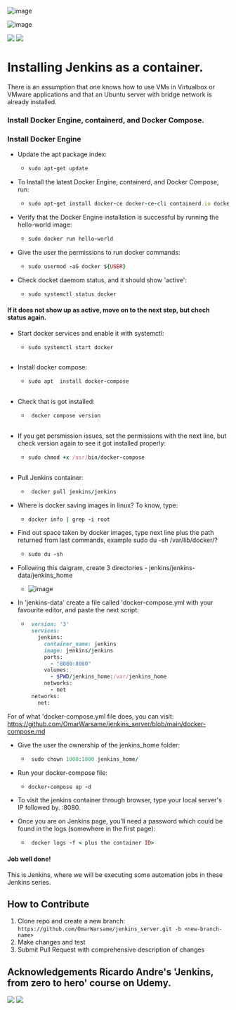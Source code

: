 ![image](https://user-images.githubusercontent.com/99705293/231359477-cfdfcd3b-b7bc-4bc5-8341-463e1923fcda.png)

![image](https://user-images.githubusercontent.com/99705293/231443670-df13f519-81ce-4c19-b087-37d6a6990876.png)



[![](https://img.shields.io/badge/LinkedIn-blue?style=for-the-badge)](https://www.linkedin.com/in/owarsame?lipi=urn%3Ali%3Apage%3Ad_flagship3_profile_view_base_contact_details%3BSOodhTsXT4CPjEe8q6c1Aw%3D%3D)
[![](https://img.shields.io/badge/github-darkgrey?style=for-the-badge)](https://github.com/OmarWarsame)
<!---[![](https://img.shields.io/badge/book-blueviolet?style=for-the-badge)](https://hamzamohdzubair.github.io/redant/)--->
<!---[![](https://img.shields.io/badge/API-yellow?style=for-the-badge)](https://docs.rs/crate/redant/latest)--->
<!---[![](https://img.shields.io/badge/Crates.io-orange?style=for-the-badge)](https://crates.io/crates/redant)--->
# Installing Jenkins as a container.


There is an assumption that one knows how to use VMs in Virtualbox or VMware applications and that an Ubuntu server with bridge network is already installed.
### Install Docker Engine, containerd, and Docker Compose.

### Install Docker Engine
+ Update the apt package index:
  - ``` ruby
    sudo apt-get update
    ```
+ To Install the latest Docker Engine, containerd, and Docker Compose, run:
  - ``` ruby
    sudo apt-get install docker-ce docker-ce-cli containerd.io docker-buildx-plugin docker-compose-plugin
    ```
+ Verify that the Docker Engine installation is successful by running the hello-world image:
  - ``` ruby
    sudo docker run hello-world
    ```
+ Give the user the permissions to run docker commands:
  - ``` ruby
    sudo usermod -aG docker ${USER}  
    ```
+ Check docket daemom status, and it should show 'active':
  - ``` ruby 
    sudo systemctl status docker  
    ```
#### If it does not show up as active, move on to the next step, but chech status again.
+ Start docker services and enable it with systemctl:
    - ``` ruby
      sudo systemctl start docker
    
      ```
+ Install docker compose:
    - ``` ruby
      sudo apt  install docker-compose
    
      ```
+ Check that is got installed:
    - ``` ruby
       docker compose version
    
      ```
+ If you get persmission issues, set the permissions with the next line, but check version again to see it got installed properly:
    - ``` ruby
      sudo chmod +x /usr/bin/docker-compose
    
      ```
+ Pull Jenkins container:
    - ``` ruby
       docker pull jenkins/jenkins
      ```
+ Where is docker saving images in linux? To know, type:
    - ``` ruby
      docker info | grep -i root
      ```
+ Find out space taken by docker images, type next line plus the path returned from last commands, example sudo du -sh /var/lib/docker/?
    - ``` ruby
      sudo du -sh
       ```
+ Following this daigram, create 3 directories - jenkins/jenkins-data/jenkins_home
    - ![image](https://user-images.githubusercontent.com/99705293/231308698-2530d913-963e-4c27-862a-ce0b1b78dc66.png)

+ In 'jenkins-data' create a file called 'docker-compose.yml with your favourite editor, and paste the next script:
   - ``` ruby
      version: '3' 
      services: 
        jenkins:
          container_name: jenkins 
          image: jenkins/jenkins 
          ports:
            - "8080:8080" 
          volumes:
            - $PWD/jenkins_home:/var/jenkins_home 
          networks:
            - net
      networks:
        net:
       ```
 For of what 'docker-compose.yml file does, you can visit: https://github.com/OmarWarsame/jenkins_server/blob/main/docker-compose.md
 + Give the user the ownership of the jenkins_home folder:
   - ``` ruby
      sudo chown 1000:1000 jenkins_home/
     ```
  + Run your docker-compose file:
    - ``` ruby
      docker-compose up -d
      ```
+ To visit the jenkins container through browser, type your local server's IP followed by. :8080.

+ Once you are on Jenkins page, you'll need a password which could be found in the logs (somewhere in the first page):
  - ``` ruby
     docker logs -f < plus the container ID>
     ```

#### Job well done!
This is Jenkins, where we will be executing some automation jobs in these Jenkins series.


**How to Contribute**
---

1. Clone repo and create a new branch: `https://github.com/OmarWarsame/jenkins_server.git -b <new-branch-name>`
2. Make changes and test
3. Submit Pull Request with comprehensive description of changes

**Acknowledgements**
Ricardo Andre's 'Jenkins, from zero to hero' course on Udemy.
---

[![](https://img.shields.io/badge/LinkedIn-blue?style=for-the-badge)](https://www.linkedin.com/in/owarsame?lipi=urn%3Ali%3Apage%3Ad_flagship3_profile_view_base_contact_details%3BSOodhTsXT4CPjEe8q6c1Aw%3D%3D)
[![](https://img.shields.io/badge/github-darkgrey?style=for-the-badge)](https://github.com/OmarWarsame)
<!---[![](https://img.shields.io/badge/book-blueviolet?style=for-the-badge)](https://hamzamohdzubair.github.io/redant/)--->
<!---[![](https://img.shields.io/badge/API-yellow?style=for-the-badge)](https://docs.rs/crate/redant/latest)--->
<!---[![](https://img.shields.io/badge/Crates.io-orange?style=for-the-badge)](https://crates.io/crates/redant)--->





